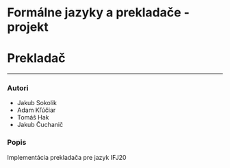 # Formálne jazyky a prekladače - projekt
# Prekladač
---
### Autori
- Jakub Sokolik
- Adam Kľúčiar
- Tomáš Hak
- Jakub Čuchanič

### Popis
 Implementácia prekladača pre jazyk IFJ20
